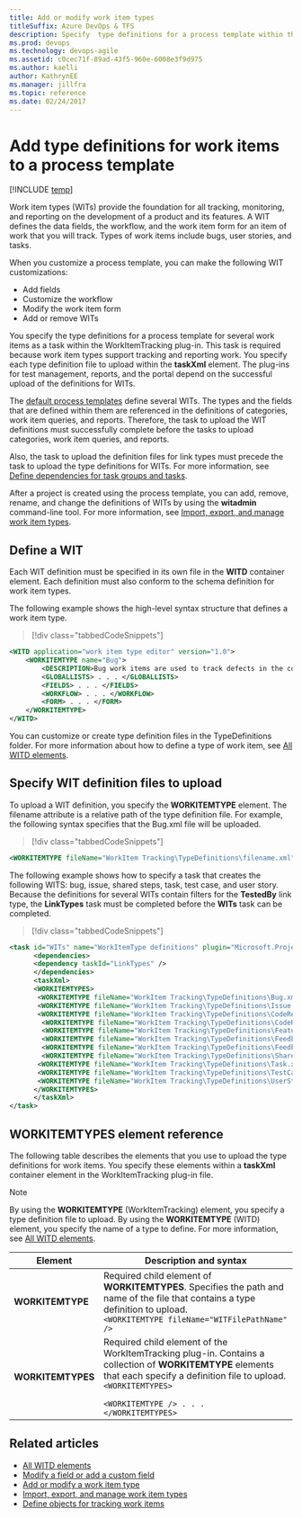```yaml
---
title: Add or modify work item types 
titleSuffix: Azure DevOps & TFS
description: Specify  type definitions for a process template within the WorkItemTracking plug-in 
ms.prod: devops
ms.technology: devops-agile
ms.assetid: c0cec71f-89ad-43f5-960e-6008e3f9d975
ms.author: kaelli
author: KathrynEE
ms.manager: jillfra
ms.topic: reference
ms.date: 02/24/2017
---
```



# Add type definitions for work items to a process template

[!INCLUDE [temp](../../_shared/customization-phase-0-and-1-plus-version-header.md)]

Work item types (WITs) provide the foundation for all tracking, monitoring, and reporting on the development of a product and its features. A WIT defines the data fields, the workflow, and the work item form for an item of work that you will track. Types of work items include bugs, user stories, and tasks. 

When you customize a process template, you can make the following WIT customizations:
- Add fields
- Customize the workflow
- Modify the work item form
- Add or remove WITs  
  
You specify the type definitions for a process template for several work items as a task within the WorkItemTracking plug-in. This task is required because work item types support tracking and reporting work. You specify each type definition file to upload within the **taskXml** element. The plug-ins for test management, reports, and the portal depend on the successful upload of the definitions for WITs.  
  
The [default process templates](../../boards/work-items/guidance/choose-process.md) define several WITs. The types and the fields that are defined within them are referenced in the definitions of categories, work item queries, and reports. Therefore, the task to upload the WIT definitions must successfully complete before the tasks to upload categories, work item queries, and reports.  
  
Also, the task to upload the definition files for link types must precede the task to upload the type definitions for WITs. For more information, see [Define dependencies for task groups and tasks](define-dependencies-plug-ins-groups-tasks.md).  
  
After a project is created using the process template, you can add, remove, rename, and change the definitions of WITs by using the **witadmin** command-line tool. For more information, see [Import, export, and manage work item types](../witadmin/witadmin-import-export-manage-wits.md).  
  
<a name="create"></a> 
## Define a WIT   
Each WIT definition must be specified in its own file in the **WITD** container element. Each definition must also conform to the schema definition for work item types. 

The following example shows the high-level syntax structure that defines a work item type.  
  
> [!div class="tabbedCodeSnippets"]
```XML
<WITD application="work item type editor" version="1.0">  
    <WORKITEMTYPE name="Bug">  
        <DESCRIPTION>Bug work items are used to track defects in the code.</DESCRIPTION>  
        <GLOBALLISTS> . . . </GLOBALLISTS>  
        <FIELDS> . . . </FIELDS>  
        <WORKFLOW> . . . </WORKFLOW>  
        <FORM> . . . </FORM>  
    </WORKITEMTYPE>  
</WITD>  
```  
  
 You can customize or create type definition files in the TypeDefinitions folder. For more information about how to define a type of work item, see [All WITD elements](../xml/all-witd-xml-elements-reference.md).  
  
<a name="upload"></a> 
## Specify WIT definition files to upload  
 To upload a WIT definition, you specify the **WORKITEMTYPE** element. The filename attribute is a relative path of the type definition file. For example, the following syntax specifies that the Bug.xml file will be uploaded.  
  
> [!div class="tabbedCodeSnippets"]
```XML
<WORKITEMTYPE fileName="WorkItem Tracking\TypeDefinitions\filename.xml"/>  
```  
  
The following example shows how to specify a task that creates the following WITS: bug, issue, shared steps, task, test case, and user story. Because the definitions for several WITs contain filters for the **TestedBy** link type, the **LinkTypes** task must be completed before the **WITs** task can be completed.  
  
> [!div class="tabbedCodeSnippets"]
```XML 
<task id="WITs" name="WorkItemType definitions" plugin="Microsoft.ProjectCreationWizard.WorkItemTracking" completionMessage="Work item types created">  
      <dependencies>  
      <dependency taskId="LinkTypes" />  
      </dependencies>  
      <taskXml>  
      <WORKITEMTYPES>  
       <WORKITEMTYPE fileName="WorkItem Tracking\TypeDefinitions\Bug.xml" />  
       <WORKITEMTYPE fileName="WorkItem Tracking\TypeDefinitions\Issue.xml" />  
       <WORKITEMTYPE fileName="WorkItem Tracking\TypeDefinitions\CodeReviewRequest.xml" />  
        <WORKITEMTYPE fileName="WorkItem Tracking\TypeDefinitions\CodeReviewResponse.xml" />  
        <WORKITEMTYPE fileName="WorkItem Tracking\TypeDefinitions\Feature.xml" />  
        <WORKITEMTYPE fileName="WorkItem Tracking\TypeDefinitions\FeedbackRequest.xml" />  
        <WORKITEMTYPE fileName="WorkItem Tracking\TypeDefinitions\FeedbackResponse.xml" />   
        <WORKITEMTYPE fileName="WorkItem Tracking\TypeDefinitions\SharedStep.xml" />  
       <WORKITEMTYPE fileName="WorkItem Tracking\TypeDefinitions\Task.xml" />  
       <WORKITEMTYPE fileName="WorkItem Tracking\TypeDefinitions\TestCase.xml" />  
       <WORKITEMTYPE fileName="WorkItem Tracking\TypeDefinitions\UserStory.xml" />  
      </WORKITEMTYPES>  
      </taskXml>  
</task>  
```  
  
<a name="elements"></a> 
## WORKITEMTYPES element reference  
 The following table describes the elements that you use to upload the type definitions for work items. You specify these elements within a **taskXml** container element in the WorkItemTracking plug-in file.  
  
> [!NOTE]
>  By using the **WORKITEMTYPE** (WorkItemTracking) element, you specify a type definition file to upload. By using the **WORKITEMTYPE** (WITD) element, you specify the name of a type to define. For more information, see [All WITD elements](../xml/all-witd-xml-elements-reference.md).  
  
|Element| Description and syntax|  
|-------------|------------|
|**WORKITEMTYPE**|Required child element of **WORKITEMTYPES**. Specifies the path and name of the file that contains a type definition to upload.<br /> `<WORKITEMTYPE fileName="WITFilePathName" />`|  
|**WORKITEMTYPES**|Required child element of the WorkItemTracking plug-in. Contains a collection of **WORKITEMTYPE** elements that each specify a definition file to upload. <br/><code>&lt;WORKITEMTYPES&gt; <br/>      &lt;WORKITEMTYPE /&gt;   . . . <br/>&lt;/WORKITEMTYPES&gt; </code>  |  
  
## Related articles
-  [All WITD elements](../xml/all-witd-xml-elements-reference.md)   
-  [Modify a field or add a custom field](../add-modify-field.md)   
-  [Add or modify a work item type](../add-modify-wit.md)   
-  [Import, export, and manage work item types](../witadmin/witadmin-import-export-manage-wits.md)   
-  [Define objects for tracking work items](define-objects-track-work-items-plug-in.md)


